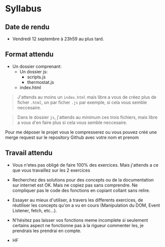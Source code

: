 # Syllabus


## Date de rendu
- Vendredi 12 septembre à 23h59 au plus tard.

## Format attendu
- Un dossier comprenant:
    - Un dossier js:
        - scripts.js
        - thermostat.js
    - index.html

> J'attends au moins un `index.html` mais libre a vous de créez plus de ficher `.html`, un par ficher `.js` par exemple, si cela vous semble neccesaire.

> Dans le dossier `js`, j'attends au minimum ces trois fichiers, mais libre a vous d'en faire plus si cela vous semble neccesaire.

Pour me déposer le projet vous le compresserez ou vous pouvez créé une merge request sur le repository Github avec votre nom et prenom

## Travail attendu

- Vous n'etes pas obligé de faire 100% des exercices. Mais j'attends a ce que vous travaillez sur les 2 exercices

- Recherchez des solutions pour des concepts ou de la documentation sur internet est OK. Mais ne copiez pas sans comprendre. Ne compliquer pas le code des fonctions en copiant collant sans relire.

- Essayer au mieux d'utiliser, à travers les differents exercices, de réutiliser les concepts qu'on a vu en cours (Manipulation du DOM, Event Listener, fetch, etc...).

- N'hésitez pas laisser vos fonctions meme incomplete si seulement certains aspect ne fonctionne pas à la rigueur commenter les, je prendrais les prendrai en compte.

- HF